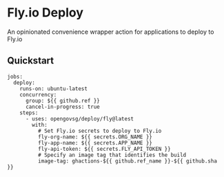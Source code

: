 # Fly.io Deploy

An opinionated convenience wrapper action for applications to deploy to Fly.io

## Quickstart

```
jobs:
  deploy:
    runs-on: ubuntu-latest
    concurrency:
      group: ${{ github.ref }}
      cancel-in-progress: true
    steps:
      - uses: opengovsg/deploy/fly@latest
        with:
          # Set Fly.io secrets to deploy to Fly.io
          fly-org-name: ${{ secrets.ORG_NAME }}
          fly-app-name: ${{ secrets.APP_NAME }}
          fly-api-token: ${{ secrets.FLY_API_TOKEN }}
          # Specify an image tag that identifies the build
          image-tag: ghactions-${{ github.ref_name }}-${{ github.sha }}
```
